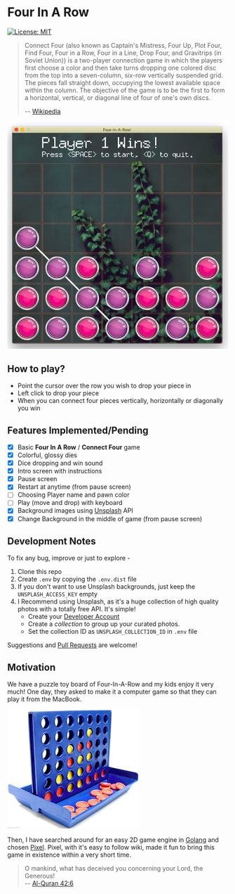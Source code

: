 Four In A Row
====================
[![License: MIT](https://img.shields.io/badge/License-MIT-yellow.svg)](https://opensource.org/licenses/MIT)

> Connect Four (also known as Captain's Mistress, Four Up, Plot Four, Find Four, Four in a Row, Four in a Line, Drop Four, and Gravitrips (in Soviet Union)) is a two-player connection game in which the players first choose a color and then take turns dropping one colored disc from the top into a seven-column, six-row vertically suspended grid. The pieces fall straight down, occupying the lowest available space within the column. The objective of the game is to be the first to form a horizontal, vertical, or diagonal line of four of one's own discs.
> 
>  -- [Wikipedia](https://en.wikipedia.org/wiki/Connect_Four)

![Puzzle Board](media/screen-2.png)

How to play?
----------------------
- Point the cursor over the row you wish to drop your piece in
- Left click to drop your piece
- When you can connect four pieces vertically, horizontally or diagonally you win

Features Implemented/Pending
--------------------
- [x] Basic **Four In A Row** / **Connect Four** game
- [x] Colorful, glossy dies
- [x] Dice dropping and win sound
- [x] Intro screen with instructions
- [x] Pause screen
- [x] Restart at anytime (from pause screen)
- [ ] Choosing Player name and pawn color
- [ ] Play (move and drop) with keyboard
- [x] Background images using [Unsplash] API
- [x] Change Background in the middle of game (from pause screen)

Development Notes
------------------
To fix any bug, improve or just to explore - 

1. Clone this repo
2. Create `.env` by copying the `.env.dist` file
3. If you don't want to use Unsplash backgrounds, just keep the `UNSPLASH_ACCESS_KEY` empty
4. I Recommend using Unsplash, as it's a huge collection of high quality photos with a totally free API. It's simple!
    - Create your [Developer Account] 
    - Create a *collection* to group up your curated photos. 
    - Set the collection ID as `UNSPLASH_COLLECTION_ID` in `.env` file

Suggestions and [Pull Requests] are welcome!

Motivation
----------------- 
We have a puzzle toy board of Four-In-A-Row and my kids enjoy it very much! One day, they asked to make it a computer game so that they can play it from the MacBook. 

![Puzzle Board](media/connect-four-board.png)

Then, I have searched around for an easy 2D game engine in [Golang] and chosen [Pixel]. Pixel, with it's easy to follow wiki, made it fun to bring this game in existence within a very short time.


> O mankind, what has deceived you concerning your Lord, the Generous!  
> -- [Al-Quran 42:6](https://quran.com/82/6?translations=20)

[Unsplash]: https://unsplash.com
[Developer Account]: https://unsplash.com/documentation
[Pull Requests]: https://help.github.com/en/github/collaborating-with-issues-and-pull-requests/about-pull-requests
[Golang]: https://golang.org/
[Pixel]: https://github.com/faiface/pixel
